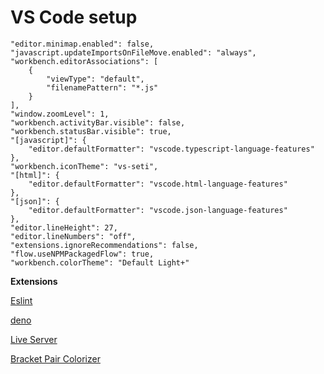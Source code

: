 # VS Code setup


    "editor.minimap.enabled": false,
    "javascript.updateImportsOnFileMove.enabled": "always",
    "workbench.editorAssociations": [
        {
            "viewType": "default",
            "filenamePattern": "*.js"
        }
    ],
    "window.zoomLevel": 1,
    "workbench.activityBar.visible": false,
    "workbench.statusBar.visible": true,
    "[javascript]": {
        "editor.defaultFormatter": "vscode.typescript-language-features"
    },
    "workbench.iconTheme": "vs-seti",
    "[html]": {
        "editor.defaultFormatter": "vscode.html-language-features"
    },
    "[json]": {
        "editor.defaultFormatter": "vscode.json-language-features"
    },
    "editor.lineHeight": 27,
    "editor.lineNumbers": "off",
    "extensions.ignoreRecommendations": false,
    "flow.useNPMPackagedFlow": true,
    "workbench.colorTheme": "Default Light+"


**Extensions**

[Eslint](https://marketplace.visualstudio.com/items?itemName=dbaeumer.vscode-eslint)

[deno](https://marketplace.visualstudio.com/items?itemName=denoland.vscode-deno)

[Live Server](https://marketplace.visualstudio.com/items?itemName=ritwickdey.LiveServer)

[Bracket Pair Colorizer](https://marketplace.visualstudio.com/items?itemName=CoenraadS.bracket-pair-colorizer)